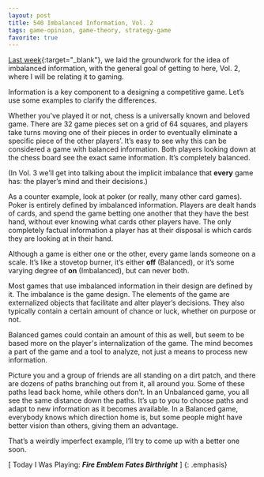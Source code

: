 ```yaml
---
layout: post
title: 540 Imbalanced Information, Vol. 2
tags: game-opinion, game-theory, strategy-game
favorite: true
---
```

[Last week](http://www.foster-douglas.com/games/528-imbalanced-information-vol-1/){:target="_blank"}, we laid the groundwork for the idea of imbalanced information, with the general goal of getting to here, Vol. 2, where I will be relating it to gaming.

Information is a key component to a designing a competitive game.  Let’s use some examples to clarify the differences.

Whether you've played it or not, chess is a universally known and beloved game. There are 32 game pieces set on a grid of 64 squares, and players take turns moving one of their pieces in order to eventually eliminate a specific piece of the other players’. It’s easy to see why this can be considered a game with balanced information.  Both players looking down at the chess board see the exact same information.  It’s completely balanced.

(In Vol. 3 we’ll get into talking about the implicit imbalance that **every** game has: the player’s mind and their decisions.)

As a counter example, look at poker (or really, many other card games).  Poker is entirely defined by imbalanced information.  Players are dealt hands of cards, and spend the game betting one another that they have the best hand, without ever knowing what cards other players have. The only completely factual information a player has at their disposal is which cards they are looking at in their hand.

Although a game is either one or the other, every game lands someone on a scale.  It’s like a stovetop burner, it’s either **off** (Balanced), or it’s some varying degree of **on** (Imbalanced), but can never both.

Most games that use imbalanced information in their design are defined by it.  The imbalance is the game design.  The elements of the game are externalized objects that facilitate and alter player’s decisions.   They also typically contain a certain amount of chance or luck, whether on purpose or not.

Balanced games could contain an amount of this as well, but seem to be based more on the player's internalization of the game.  The mind becomes a part of the game and a tool to analyze, not just a means to process new information.

Picture you and a group of friends are all standing on a dirt patch, and there are dozens of paths branching out from it, all around you. Some of these paths lead back home, while others don’t.  In an Unbalanced game, you all see the same distance down the paths.  It’s up to you to choose paths and adapt to new information as it becomes available.  In a Balanced game, everybody knows which direction home is, but some people might have better vision than others, giving them an advantage.

That’s a weirdly imperfect example, I’ll try to come up with a better one soon.

[ Today I Was Playing: ***Fire Emblem Fates Birthright*** ]
{: .emphasis}